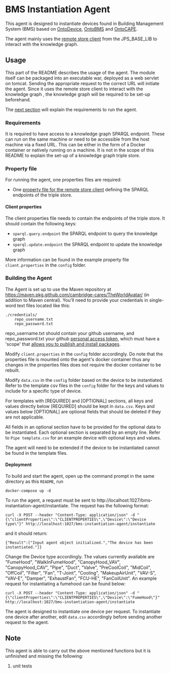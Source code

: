 # BMS Instantiation Agent

This agent is designed to instantiate devices found in Building Management System (BMS) based on [OntoDevice](https://github.com/TheWorldAvatar/ontology/tree/main/ontology/ontodevice), [OntoBMS](https://github.com/TheWorldAvatar/ontology/tree/main/ontology/ontobms) and [OntoCAPE](https://github.com/TheWorldAvatar/ontology/tree/main/ontology/ontocape). 

The agent mainly uses the [remote store client](https://github.com/TheWorldAvatar/baselib/tree/main/src/main/java/uk/ac/cam/cares/jps/base/query/RemoteStoreClient.java) from the JPS_BASE_LIB to interact with the knowledge graph.

## Usage 
This part of the README describes the usage of the agent. The module itself can be packaged into an executable war, deployed as a web servlet on tomcat. Sending the appropriate request to the correct URL will initiate the agent. Since it uses the remote store client to interact with the knowledge graph , the knowledge graph will be required to be set-up beforehand.  

The [next section](#requirements) will explain the requirements to run the agent.

### Requirements
It is required to have access to a knowledge graph SPARQL endpoint. These can run on the same machine or need to be accessible from the host machine via a fixed URL. This can be either in the form of a Docker container or natively running on a machine. It is not in the scope of this README to explain the set-up of a knowledge graph triple store.

### Property file
For running the agent, one properties files are required:
- One [property file for the remote store client](#Client-properties) defining the SPARQL endpoints of the triple store.

#### Client properties
The client properties file needs to contain the endpoints of the triple store. It should contain the following keys:
- `sparql.query.endpoint` the SPARQL endpoint to query the knowledge graph
- `sparql.update.endpoint` the SPARQL endpoint to update the knowledge graph

More information can be found in the example property file `client.properties` in the `config` folder.

### Building the Agent
The Agent is set up to use the Maven repository at https://maven.pkg.github.com/cambridge-cares/TheWorldAvatar/ (in addition to Maven central). You'll need to provide your credentials in single-word text files located like this:
```
./credentials/
    repo_username.txt
    repo_password.txt
```
repo_username.txt should contain your github username, and repo_password.txt your github [personal access token](https://docs.github.com/en/github/authenticating-to-github/creating-a-personal-access-token),
which must have a 'scope' that [allows you to publish and install packages](https://docs.github.com/en/packages/working-with-a-github-packages-registry/working-with-the-apache-maven-registry#authenticating-to-github-packages).


Modify `client.properties` in the `config` folder accordingly. Do note that the properties file is mounted onto the agent's docker container thus any changes in the properties files does not require the docker container to be rebuilt.

Modify `data.csv` in the `config` folder based on the device to be instantiated. Refer to the template csv files in the `config` folder for the keys and values to include for a specific type of device. 

For templates with [REQUIRED] and [OPTIONAL] sections, all keys and values directly below [REQUIRED] should be kept in `data.csv`. Keys and values below [OPTIONAL] are optional fields that should be deleted if they are not applicable. 

All fields in an optional section have to be provided for the optional data to be instantiated. Each optional section is separated by an empty line. Refer to `Pipe template.csv` for an example device with optional keys and values.

The agent will need to be extended if the device to be instantiated cannot be found in the template files.

#### Deployment
To build and start the agent, open up the command prompt in the same directory as this `README`, run
```
docker-compose up -d
```

To run the agent, a request must be sent to http://localhost:1027/bms-instantiation-agent/instantiate. The request has the following format:
```
curl -X POST --header "Content-Type: application/json" -d "{\"clientProperties\":\"CLIENTPROPERTIES\",\"Device\":\"Device type\"}" http://localhost:1027/bms-instantiation-agent/instantiate
```
and it should return:
```
{"Result":["Input agent object initialized.","The device has been instantiated."]}
```
Change the Device type accordingly. The values currently available are "FumeHood", "WalkInFumeHood", "CanopyHood_VAV", "CanopyHood_CAV", "Pipe", "Duct", "Valve", "PreCoolCoil", "MidCoil", "OffCoil", "Filter", "Fan", "T-Joint", "Cooling", "MakeupAirUnit", "VAV-S", "VAV-E", "Damper", "ExhaustFan", "FCU-HE", "FanCoilUnit". An example request for instantiating a fumehood can be found below:

```
curl -X POST --header "Content-Type: application/json" -d "{\"clientProperties\":\"CLIENTPROPERTIES\",\"Device\":\"FumeHood\"}" http://localhost:1027/bms-instantiation-agent/instantiate
```
The agent is designed to instantiate one device per request. To instantiate one device after another, edit `data.csv` accordingly before sending another request to the agent.

## Note
This agent is able to carry out the above mentioned functions but it is unfinished and missing the following:
1) unit tests
